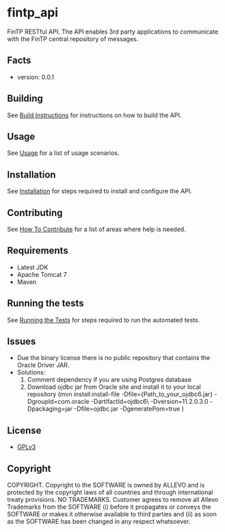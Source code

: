 fintp_api
=========

FinTP RESTful API. The API enables 3rd party applications to communicate with the FinTP central repository of messages.

Facts
-----
- version: 0.0.1

Building
-----
See [Build Instructions](https://github.com/FinTP/fintp_api/wiki/Build-instructions) for instructions on how to build the API.

Usage
-----
See [Usage](https://github.com/FinTP/fintp_api/wiki/Usage) for a list of usage scenarios.

Installation
-----
See [Installation](https://github.com/FinTP/fintp_api/wiki/Installation) for steps required to install and configure the API.

Contributing
-----
See [How To Contribute](http://www.fintp.org/how-to-contribute) for a list of areas where help is needed.

Requirements
------------
- Latest JDK
- Apache Tomcat 7
- Maven

Running the tests
-----
See [Running the Tests](https://github.com/FinTP/fintp_api/wiki/Running-the-tests) for steps required to run the automated tests.

Issues
-----
- Due the binary license there is no public repository that contains the Oracle Driver JAR. 
- Solutions:
	1. Comment dependency if you are using Postgres database
	2. Download ojdbc jar from Oracle site and install it to your local repository (mvn install:install-file -Dfile={Path_to_your_ojdbc6.jar} 
	-DgroupId=com.oracle -DartifactId=ojdbc6\ -Dversion=11.2.0.3.0 -Dpackaging=jar -Dfile=ojdbc.jar -DgeneratePom=true )

License
-----
- [GPLv3](http://www.gnu.org/licenses/gpl-3.0.html)

Copyright
-----
COPYRIGHT.  Copyright to the SOFTWARE is owned by ALLEVO and is protected by the copyright laws of all countries and through international treaty provisions. 
NO TRADEMARKS.  Customer agrees to remove all Allevo Trademarks from the SOFTWARE (i) before it propagates or conveys the SOFTWARE or makes it otherwise available to third parties and (ii) as soon as the SOFTWARE has been changed in any respect whatsoever. 
